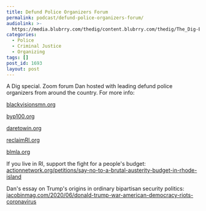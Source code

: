 ```yaml
---
title: Defund Police Organizers Forum
permalink: podcast/defund-police-organizers-forum/
audiolink: >-
  https://media.blubrry.com/thedig/content.blubrry.com/thedig/The_Dig-EP_261-DefundPolice.mp3
categories:
  - Police
  - Criminal Justice
  - Organizing
tags: []
post_id: 1693
layout: post
---
```


A Dig special. Zoom forum Dan hosted with leading defund police organizers from around the country. For more info:

[blackvisionsmn.org](https://blackvisionsmn.org)

[byp100.org](https://byp100.org)

[daretowin.org](https://daretowin.org)

[reclaimRI.org](https://reclaimri.org)

[blmla.org](https://blmla.org)

If you live in RI, support the fight for a people's budget:
[actionnetwork.org/petitions/say-no-to-a-brutal-austerity-budget-in-rhode-island](https://actionnetwork.org/petitions/say-no-to-a-brutal-austerity-budget-in-rhode-island)

Dan's essay on Trump's origins in ordinary bipartisan security politics:
[jacobinmag.com/2020/06/donald-trump-war-american-democracy-riots-coronavirus](https://jacobinmag.com/2020/06/donald-trump-war-american-democracy-riots-coronavirus)
